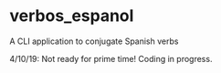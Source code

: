 # verbos_espanol

A CLI application to conjugate Spanish verbs

4/10/19:  Not ready for prime time! Coding in progress.